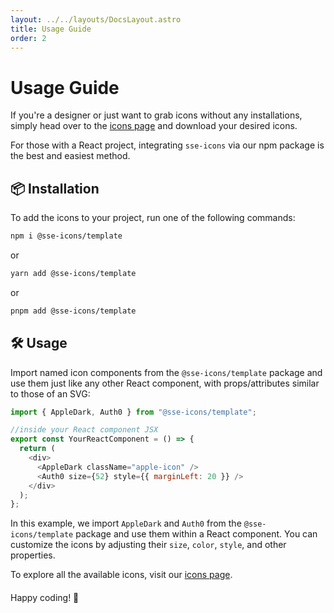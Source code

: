 ```yaml
---
layout: ../../layouts/DocsLayout.astro
title: Usage Guide
order: 2
---
```


# Usage Guide

If you're a designer or just want to grab icons without any installations, simply head over to the [icons page](https://sse-icons.github.io/template/icons/All) and download your desired icons.

For those with a React project, integrating `sse-icons` via our npm package is the best and easiest method.

## 📦 Installation

To add the icons to your project, run one of the following commands:

```bash
npm i @sse-icons/template
```

or

```bash
yarn add @sse-icons/template
```

or

```bash
pnpm add @sse-icons/template
```

## 🛠️ Usage

Import named icon components from the `@sse-icons/template` package and use them just like any other React component, with props/attributes similar to those of an SVG:

```javascript
import { AppleDark, Auth0 } from "@sse-icons/template";

//inside your React component JSX
export const YourReactComponent = () => {
  return (
    <div>
      <AppleDark className="apple-icon" />
      <Auth0 size={52} style={{ marginLeft: 20 }} />
    </div>
  );
};
```

In this example, we import `AppleDark` and `Auth0` from the `@sse-icons/template` package and use them within a React component. You can customize the icons by adjusting their `size`, `color`, `style`, and other properties.

<div style="margin-top: 12px" />

To explore all the available icons, visit our [icons page](https://sse-icons.github.io/template/icons/All "Icons | SSE Icons").

<div style="margin-top: 20px">
Happy coding! 🚀
</div>
